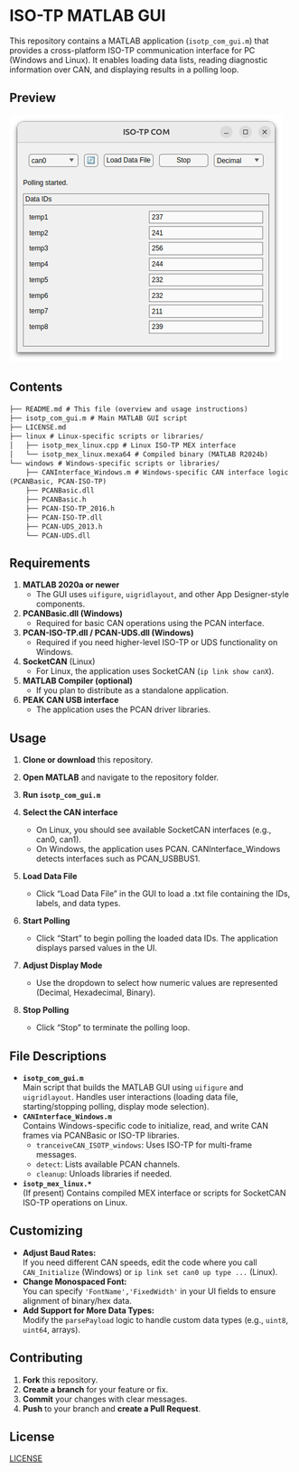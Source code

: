 
# ISO-TP MATLAB GUI

This repository contains a MATLAB application (`isotp_com_gui.m`) that provides a cross-platform ISO-TP communication interface for PC (Windows and Linux). It enables loading data lists, reading diagnostic information over CAN, and displaying results in a polling loop. 

## Preview
![application gui](preview.png "Application GUI")

## Contents
```.
├── README.md # This file (overview and usage instructions)
├── isotp_com_gui.m # Main MATLAB GUI script
├── LICENSE.md
├── linux # Linux-specific scripts or libraries/
│   ├── isotp_mex_linux.cpp # Linux ISO-TP MEX interface 
│   └── isotp_mex_linux.mexa64 # Compiled binary (MATLAB R2024b)
└── windows # Windows-specific scripts or libraries/
    ├── CANInterface_Windows.m # Windows-specific CAN interface logic (PCANBasic, PCAN-ISO-TP)
    ├── PCANBasic.dll
    ├── PCANBasic.h
    ├── PCAN-ISO-TP_2016.h
    ├── PCAN-ISO-TP.dll
    ├── PCAN-UDS_2013.h
    └── PCAN-UDS.dll
```

## Requirements

1. **MATLAB 2020a or newer**  
   - The GUI uses `uifigure`, `uigridlayout`, and other App Designer-style components.
2. **PCANBasic.dll (Windows)**  
   - Required for basic CAN operations using the PCAN interface.
3. **PCAN-ISO-TP.dll / PCAN-UDS.dll (Windows)**  
   - Required if you need higher-level ISO-TP or UDS functionality on Windows.
4. **SocketCAN** (Linux)  
   - For Linux, the application uses SocketCAN (`ip link show canX`). 
5. **MATLAB Compiler (optional)**  
   - If you plan to distribute as a standalone application.
6. **PEAK CAN USB interface**
   - The application uses the PCAN driver libraries.

## Usage

1. **Clone or download** this repository.
2. **Open MATLAB** and navigate to the repository folder.
3. **Run `isotp_com_gui.m`** 
4. **Select the CAN interface** 
   - On Linux, you should see available SocketCAN interfaces (e.g., can0, can1).
   - On Windows, the application uses PCAN. CANInterface_Windows detects interfaces such as PCAN_USBBUS1.

5. **Load Data File**
   - Click “Load Data File” in the GUI to load a .txt file containing the IDs, labels, and data types.

6. **Start Polling**
   - Click “Start” to begin polling the loaded data IDs. The application displays parsed values in the UI.

7. **Adjust Display Mode**
   - Use the dropdown to select how numeric values are represented (Decimal, Hexadecimal, Binary).

8. **Stop Polling**
   - Click “Stop” to terminate the polling loop.

## File Descriptions

-   **`isotp_com_gui.m`**  
    Main script that builds the MATLAB GUI using `uifigure` and `uigridlayout`. Handles user interactions (loading data file, starting/stopping polling, display mode selection).
-   **`CANInterface_Windows.m`**  
    Contains Windows-specific code to initialize, read, and write CAN frames via PCANBasic or ISO-TP libraries.
    -   `tranceiveCAN_ISOTP_windows`: Uses ISO-TP for multi-frame messages.
    -   `detect`: Lists available PCAN channels.
    -   `cleanup`: Unloads libraries if needed.
-   **`isotp_mex_linux.*`**  
    (If present) Contains compiled MEX interface or scripts for SocketCAN ISO-TP operations on Linux.

## Customizing

-   **Adjust Baud Rates:**  
    If you need different CAN speeds, edit the code where you call `CAN_Initialize` (Windows) or `ip link set can0 up type ...` (Linux).
-   **Change Monospaced Font:**  
    You can specify `'FontName','FixedWidth'` in your UI fields to ensure alignment of binary/hex data.
-   **Add Support for More Data Types:**  
    Modify the `parsePayload` logic to handle custom data types (e.g., `uint8`, `uint64`, arrays).

## Contributing

1.  **Fork** this repository.
2.  **Create a branch** for your feature or fix.
3.  **Commit** your changes with clear messages.
4.  **Push** to your branch and **create a Pull Request**.


## License

[LICENSE](LICENSE.md)
